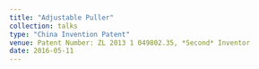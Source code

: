 ```yaml
---
title: "Adjustable Puller"
collection: talks
type: "China Invention Patent"
venue: Patent Number: ZL 2013 1 049802.35, *Second* Inventor
date: 2016-05-11
---
```

